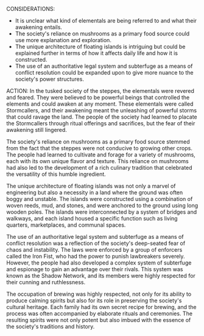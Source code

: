 CONSIDERATIONS:
- It is unclear what kind of elementals are being referred to and what their awakening entails.
- The society's reliance on mushrooms as a primary food source could use more explanation and exploration.
- The unique architecture of floating islands is intriguing but could be explained further in terms of how it affects daily life and how it is constructed.
- The use of an authoritative legal system and subterfuge as a means of conflict resolution could be expanded upon to give more nuance to the society's power structures.

ACTION:
In the tusked society of the steppes, the elementals were revered and feared. They were believed to be powerful beings that controlled the elements and could awaken at any moment. These elementals were called Stormcallers, and their awakening meant the unleashing of powerful storms that could ravage the land. The people of the society had learned to placate the Stormcallers through ritual offerings and sacrifices, but the fear of their awakening still lingered.

The society's reliance on mushrooms as a primary food source stemmed from the fact that the steppes were not conducive to growing other crops. The people had learned to cultivate and forage for a variety of mushrooms, each with its own unique flavor and texture. This reliance on mushrooms had also led to the development of a rich culinary tradition that celebrated the versatility of this humble ingredient.

The unique architecture of floating islands was not only a marvel of engineering but also a necessity in a land where the ground was often boggy and unstable. The islands were constructed using a combination of woven reeds, mud, and stones, and were anchored to the ground using long wooden poles. The islands were interconnected by a system of bridges and walkways, and each island housed a specific function such as living quarters, marketplaces, and communal spaces.

The use of an authoritative legal system and subterfuge as a means of conflict resolution was a reflection of the society's deep-seated fear of chaos and instability. The laws were enforced by a group of enforcers called the Iron Fist, who had the power to punish lawbreakers severely. However, the people had also developed a complex system of subterfuge and espionage to gain an advantage over their rivals. This system was known as the Shadow Network, and its members were highly respected for their cunning and ruthlessness.

The occupation of brewing was highly respected, not only for its ability to produce calming spirits but also for its role in preserving the society's cultural heritage. Each family had its own secret recipe for brewing, and the process was often accompanied by elaborate rituals and ceremonies. The resulting spirits were not only potent but also imbued with the essence of the society's traditions and history.